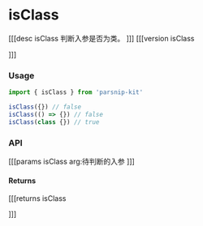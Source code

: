 # isClass
[[[desc isClass
判断入参是否为类。
]]]
[[[version isClass
  
]]]
### Usage

```ts
import { isClass } from 'parsnip-kit'

isClass({}) // false
isClass(() => {}) // false
isClass(class {}) // true
```


### API

[[[params isClass
arg:待判断的入参
]]]
#### Returns
[[[returns isClass

]]]